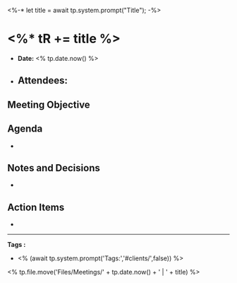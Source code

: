 <%-* 
let title = await tp.system.prompt("Title");
-%>
# <%* tR += title %>
- **Date:**  <% tp.date.now() %>
- **Attendees:** 
	- 

## Meeting Objective


## Agenda
- 

## Notes and Decisions
- 

## Action Items
- 

---
**Tags :**
- <% (await tp.system.prompt('Tags:','#clients/',false)) %>

<% tp.file.move('Files/Meetings/' + tp.date.now() + ' | ' + title) %>